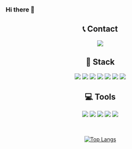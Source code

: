 ### Hi there 👋

<div align=center>

## 📞 Contact
<img src="https://img.shields.io/badge/hseun0732@dsm.hs.kr-EA4335?style=flat-square&logo=gmail&logoColor=white">



## 📖 Stack
<img src="https://img.shields.io/badge/Android-3DDC84?style=flat-square&logo=android&logoColor=white">
<img src="https://img.shields.io/badge/kotlin-7F52FF?style=flat-square&logo=kotlin&logoColor=white">
<img src="https://img.shields.io/badge/C-A8B9CC?style=flat-square&logo=c&logoColor=white">
<img src="https://img.shields.io/badge/HTML5-E34F26?style=flat-square&logo=html5&logoColor=white">
<img src="https://img.shields.io/badge/CSS3-1572B6?style=flat-square&logo=css3&logoColor=white">
<img src="https://img.shields.io/badge/JavaScript-F7DF1E?style=flat-square&logo=javascript&logoColor=white">
<img src="https://img.shields.io/badge/python-3776AB?style=flat-square&logo=python&logoColor=white">



## 💻 Tools
<img src="https://img.shields.io/badge/AndroidStudio-3DDC84?style=flat-square&logo=androidstudio&logoColor=white">
<img src="https://img.shields.io/badge/VScode-007ACC?style=flat-square&logo=visualStudioCode&logoColor=white">
<img src="https://img.shields.io/badge/Notion-000000?style=flat-square&logo=notion&logoColor=white">
<img src="https://img.shields.io/badge/Github-181717?style=flat-square&logo=github&logoColor=white">
<img src="https://img.shields.io/badge/Gitkraken-179287?style=flat-square&logo=gitkraken&logoColor=white">

<br>
<br>
<br>

[![Top Langs](https://github-readme-stats.vercel.app/api/top-langs/?username=hseun&layout=compact)](https://github.com/2yev1n/github-readme-stats)

<div align=center>

<!--
## 📚 Learning
-->
<!--
**hseun/hseun** is a ✨ _special_ ✨ repository because its `README.md` (this file) appears on your GitHub profile.

Here are some ideas to get you started:

- 🔭 I’m currently working on ...
- 🌱 I’m currently learning ...
- 👯 I’m looking to collaborate on ...
- 🤔 I’m looking for help with ...
- 💬 Ask me about ...
- 📫 How to reach me: ...
- 😄 Pronouns: ...
- ⚡ Fun fact: ...
-->
